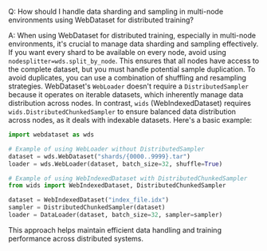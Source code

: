 Q: How should I handle data sharding and sampling in multi-node environments using WebDataset for distributed training?

A: When using WebDataset for distributed training, especially in multi-node environments, it's crucial to manage data sharding and sampling effectively. If you want every shard to be available on every node, avoid using `nodesplitter=wds.split_by_node`. This ensures that all nodes have access to the complete dataset, but you must handle potential sample duplication. To avoid duplicates, you can use a combination of shuffling and resampling strategies. WebDataset's `WebLoader` doesn't require a `DistributedSampler` because it operates on iterable datasets, which inherently manage data distribution across nodes. In contrast, `wids` (WebIndexedDataset) requires `wids.DistributedChunkedSampler` to ensure balanced data distribution across nodes, as it deals with indexable datasets. Here's a basic example:

```python
import webdataset as wds

# Example of using WebLoader without DistributedSampler
dataset = wds.WebDataset("shards/{0000..9999}.tar")
loader = wds.WebLoader(dataset, batch_size=32, shuffle=True)

# Example of using WebIndexedDataset with DistributedChunkedSampler
from wids import WebIndexedDataset, DistributedChunkedSampler

dataset = WebIndexedDataset("index_file.idx")
sampler = DistributedChunkedSampler(dataset)
loader = DataLoader(dataset, batch_size=32, sampler=sampler)
```

This approach helps maintain efficient data handling and training performance across distributed systems.
